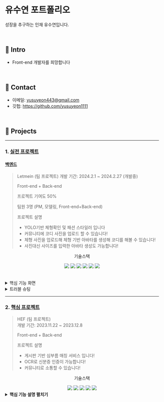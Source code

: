 # 유수연 포트폴리오
성장을 추구하는 인재 유수연입니다.

</br>

## :pushpin: Intro
- Front-end 개발자를 희망합니다

</br>

## :pushpin: Contact
- 이메일: yusuyeon443@gmail.com
- 깃헙: https://github.com/yusuyeon1111

</br>

## :pushpin: Projects

---

### 1. [실전 프로젝트](https://github.com/2023-SMHRD-IS-CLOUD-1/Letmein-front)
#### [백엔드](https://github.com/2023-SMHRD-IS-CLOUD-1/Letmein.git)

> Letmein (팀 프로젝트) 
>개발 기간: 2024.2.1 ~ 2024.2.27 (개발중)
> 
> Front-end + Back-end
> 
> 프로젝트 기여도 50%
> 
> 팀원 3명 (PM, 모델링, Front-end+Back-end)
> 
> 프로젝트 설명
> 
> - YOLO기반 체형확인 및 패션 스타일러 입니다
> - 커뮤니티에 코디 사진을 업로드 할 수 있습니다!
> - 체형 사진을 업로드해 체형 기반 아바타를 생성해 코디를 해볼 수 있습니다!
> - 사진대신 사이즈를 입력한 아바타 생성도 가능합니다! 
<div align="center">
	<P>기술스택</P>
	<img src="https://img.shields.io/badge/react-61DAFB?style=for-the-badge&logo=react&logoColor=white">
	<img src="https://img.shields.io/badge/springboot-6DB33F?style=for-the-badge&logo=springboot&logoColor=white" />
	<img src="https://img.shields.io/badge/oracle-F80000?style=for-the-badge&logo=oracle&logoColor=white" />
	<img src="https://img.shields.io/badge/apachetomcat-F8DC75?style=for-the-badge&logo=apachetomcat&logoColor=black"/>
	<img src="https://img.shields.io/badge/flask-000000?style=for-the-badge&logo=flask&logoColor=white"/>
	<img src="https://img.shields.io/badge/amazons3-569A31?style=for-the-badge&logo=amazons3&logoColor=white"/>
</div>
 <br/>
 <br/>
<details>
  <summary>핵심 기능 화면</summary>
	
  #### 1. 메인 페이지
![제목 없는 동영상 - Clipchamp로 제작](https://github.com/yusuyeon1111/portfolio/assets/142488306/e94a754c-fa5c-4b7a-b925-be1531f704f0)
 #### 2. 로그인 / 회원가입
![-Clipchamp2-ezgif com-video-to-gif-converter](https://github.com/yusuyeon1111/portfolio/assets/142488306/e8c78fed-0cff-4399-a472-f6997ebfd03c)
 #### 3. 커뮤니티
 ![-Clipchamp3-ezgif com-video-to-gif-converter](https://github.com/yusuyeon1111/portfolio/assets/142488306/b5dfbf08-3f8d-4344-bc32-18f00510663f)
 #### 4. 마이페이지
  ![-Clipchamp5-ezgif com-video-to-gif-converter](https://github.com/yusuyeon1111/portfolio/assets/142488306/3d90494b-3cd9-4401-8763-cca21fa97364)
 #### 5. 이미지 업로드 체형 분석 페이지
![-Clipchamp6-ezgif com-video-to-gif-converter](https://github.com/yusuyeon1111/portfolio/assets/142488306/275a7a94-302d-44cf-bf7c-bb4875c91fef)
 #### 6. 결과페이지 및 아바타 페이지
 ![-Clipchamp-ezgif com-video-to-gif-converter](https://github.com/yusuyeon1111/portfolio/assets/142488306/3972e13a-692e-49a1-8f01-f69ae48a1a1b)
 #### 7. 사이즈 입력 체형 분석 페이지
![-Clipchamp-ezgif com-video-to-gif-converter (1)](https://github.com/yusuyeon1111/portfolio/assets/142488306/8c4281f9-add2-4b30-b070-0715ef63c74d)

 #### 8. 관리자 페이지
 ![image](https://github.com/yusuyeon1111/portfolio/assets/142488306/919ebf59-9f54-4013-976c-cf189de56682)

</details>
<details>
<summary>트러블 슈팅</summary>
	
#### 1. 이메일 API 사용
<br/>
이메일 인증을 위해 이메일 API인 email.js를 사용했습니다.
<br/>

![image](https://github.com/yusuyeon1111/portfolio/assets/142488306/deb5ca66-6f01-4579-b827-d50302f7055c)

<br/>

[코드 보러 가기](https://github.com/2023-SMHRD-IS-CLOUD-1/Letmein-front/blob/05e84843bfaef66c4b6417432049e14dc2a611a1/src/components/Join.jsx#L23)

<br/>


#### 2. 무한 스크롤 기능 구현
모바일 환경에 최적화를 위해 게시판 형식의 기본 페이징이 아닌, 무한 스크롤 방식을 사용함.
기존의 페이징은 offset과 limit을 사용해서 페이징할 범위를 정하지만, 이 방식은 초반에는 효율이 나쁘지 않지만 뒤로 갈수록 효율이 급격히 떨어진다는 단점이 있어 사용하지 않고, JPA의 pageable 기능을 사용해 구현했습니다.
<br/>
 spring Boot 
 <br/>
 @post controller
 <br/>
 
 ![image](https://github.com/yusuyeon1111/portfolio/assets/142488306/65c1da60-66a0-452a-9d12-e09afb0673b0)
 
 <br/>
 
 ![image](https://github.com/yusuyeon1111/portfolio/assets/142488306/e83e393c-8f3c-45c5-ba89-ef1f814407f9)
 
<br/>

React 

<br/>
useInview를 활용하여 페이지 끝에 도달할 시 페이지 넘버를 증가시켜 로드 했습니다.

<br/>

![image](https://github.com/yusuyeon1111/portfolio/assets/142488306/f97031a6-9097-4960-a890-b45568d24586)

<br/>

페이지넘버를 get방식으로 요청해 이미지를 로드 하였습니다.

<br/>

![image](https://github.com/yusuyeon1111/portfolio/assets/142488306/acf1d653-b0b1-471f-ae06-410840c1216f)

<br/>

[코드보러가기](https://github.com/2023-SMHRD-IS-CLOUD-1/Letmein-front/blob/05e84843bfaef66c4b6417432049e14dc2a611a1/src/components/CommunityMasonry.jsx#L76)

<br/>
 [느낀점]
 <br/>
 JPA를 처음 사용하다 보니 어려움을 겪었으나 수많은 시행착오와 구글링을 통해 구현할 수 있었으며, JPA에 대한 이해도를 올릴 수 있었습니다.
</details>

---

### 2. [핵심 프로젝트](https://github.com/2023-SMHRD-IS-CLOUD-1/1stProject.git)
>HEF  (팀 프로젝트)  
>개발 기간: 2023.11.22 ~ 2023.12.8
>
> Front-end + Back-end
>
>프로젝트 설명
> - 게시판 기반 심부름 매칭 서비스 입니다!<br/>
> - OCR로 신분증 인증이 가능합니다!<br/>
> - 커뮤니티로 소통할 수 있습니다!<br/>
<div align="center">
	<P>기술스택 </P>
	<img src="https://img.shields.io/badge/Java-007396?style=for-the-badge&logo=Java&logoColor=white" />
	<img src="https://img.shields.io/badge/HTML5-E34F26?style=for-the-badge&logo=HTML5&logoColor=white" />
	<img src="https://img.shields.io/badge/CSS3-1572B6?style=for-the-badge&logo=CSS3&logoColor=white" />
	<img src="https://img.shields.io/badge/oracle-F80000?style=for-the-badge&logo=oracle&logoColor=white"/>
	<img src="https://img.shields.io/badge/javascript-F7DF1E?style=for-the-badge&logo=javascript&logoColor=white"/>
</div>


<details>
<summary><b>핵심 기능 설명 펼치기</b></summary>

 #### 1. 전체 흐름
![image](https://github.com/yusuyeon1111/sample/assets/142488306/fb8c738f-39f2-4bde-8ffb-b62c8f893d55)
1. 의뢰인이 심부름 의뢰글을 작성합니다
2. 의뢰글을 수행인이 심부름 페이지에서 검색해서 조회할 수 있습니다.
3. 수행인이 의뢰글에 수행 신청을 하게되면
4. 의뢰인의 수행인 신청 목록 확인 서비스에서 수행인의 프로필을 확인할 수 있습니다
5. 의뢰인은 수행인의 신청 목록을 확인해 신청을 수락할 수 있고 거절할 수 있습니다.
6. 신청을 수락하게 되면 심부름은 매칭되고 매칭 여부가 데이터베이스 상에서 변화됩니다.

#### 2. 심부름 페이지

![image](https://github.com/yusuyeon1111/sample/assets/142488306/e5cb9e68-77ad-4374-ba8d-b40cda984f70)

<br/>
 1. 카테고리 : 카테고리 필터링 시스템을 구현해 카테고리에 따라 확인 가능
   
[🔍](https://github.com/2023-SMHRD-IS-CLOUD-1/1stProject/blob/c01013df001193fbb4c00e65eb206ceccf58d18b/FirstProject_Whip/src/main/java/com/smhrd/controller/Err_readService.java#L18)
<br/>
 2. 검색창 : 검색 기능을 통해 사용자가 원하는 심부름 신청글을 제목과 작성자를 기준으로 검색 가능<br/>
   
[🔍](https://github.com/2023-SMHRD-IS-CLOUD-1/1stProject/blob/c01013df001193fbb4c00e65eb206ceccf58d18b/FirstProject_Whip/src/main/java/com/smhrd/controller/Err_searchService.java#L18)
   <br/>

3. 심부름 요청 글 작성 페이지로 이동


4. 심부름 글의 상세 내용을 확인할 수 있는 기능, 다른 사용자가 열람 가능.

[🔍글 상세보기](https://github.com/2023-SMHRD-IS-CLOUD-1/1stProject/blob/c01013df001193fbb4c00e65eb206ceccf58d18b/FirstProject_Whip/src/main/java/com/smhrd/controller/Err_detailService.java#L18)<br/>
[🔍글 수정](https://github.com/2023-SMHRD-IS-CLOUD-1/1stProject/blob/c01013df001193fbb4c00e65eb206ceccf58d18b/FirstProject_Whip/src/main/java/com/smhrd/controller/ErrmodifyService.java#L15)
<br/>
[🔍글 삭제](https://github.com/2023-SMHRD-IS-CLOUD-1/1stProject/blob/c01013df001193fbb4c00e65eb206ceccf58d18b/FirstProject_Whip/src/main/java/com/smhrd/controller/ErrdeleteService.java#L15)
<br/>
 5. 신청 버튼 클릭시 신청되며 신청인의 수행인 신청 목록 확인 서비스에서 확인 가능
   
[🔍](https://github.com/2023-SMHRD-IS-CLOUD-1/1stProject/blob/c01013df001193fbb4c00e65eb206ceccf58d18b/FirstProject_Whip/src/main/java/com/smhrd/controller/Err_matchService.java#L20)
<br/>
#### 3. 고객센터 페이지

![image](https://github.com/yusuyeon1111/sample/assets/142488306/3e7a3b69-9e93-411c-904e-1df81ba40895)

1)  검색창 : 검색 기능을 통해 사용자가 원하는 문의글을 제목과 작성자를 기준으로 검색 가능
    <br/>
[🔍](https://github.com/2023-SMHRD-IS-CLOUD-1/1stProject/blob/c01013df001193fbb4c00e65eb206ceccf58d18b/FirstProject_Whip/src/main/java/com/smhrd/controller/Man_searchService.java#L21)
<br/>   

2) 문의글 작성 페이지로 이동

[🔍](https://github.com/2023-SMHRD-IS-CLOUD-1/1stProject/blob/c01013df001193fbb4c00e65eb206ceccf58d18b/FirstProject_Whip/src/main/java/com/smhrd/controller/ManagePostService.java#L15)
 
3) 문의글 상세 내용을 확인할 수 있는 기능

[🔍](https://github.com/2023-SMHRD-IS-CLOUD-1/1stProject/blob/c01013df001193fbb4c00e65eb206ceccf58d18b/FirstProject_Whip/src/main/java/com/smhrd/controller/Manage_detailService.java#L21)
   <br/>
   
4) 관리자 답변여부 확인 가능<br/>

5) 관리자 계정을 생성해, 관리자 계정으로 로그인 시, 고객센터 문의글에 답변할 수 있는 기능

[🔍](https://github.com/2023-SMHRD-IS-CLOUD-1/1stProject/blob/c01013df001193fbb4c00e65eb206ceccf58d18b/FirstProject_Whip/src/main/java/com/smhrd/controller/Manage_answerService.java#L16)    
---
  </details>

